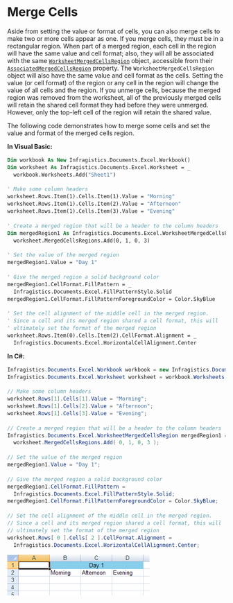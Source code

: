 ﻿<!--
|metadata|
{
    "fileName": "excelengine-merge-cells",
    "controlName": "Infragistics Excel Library",
    "tags": ["How Do I"]
}
|metadata|
-->

# Merge Cells
Aside from setting the value or format of cells, you can also merge cells to make two or more cells appear as one. If you merge cells, they must be in a rectangular region. When part of a merged region, each cell in the region will have the same value and cell format; also, they will all be associated with the same [`WorksheetMergedCellsRegion`](Infragistics.Web.Mvc.Documents.Excel~Infragistics.Documents.Excel.WorksheetMergedCellsRegion.html "Link to the Web API Reference Guide to the WorksheetMergedCellsRegion member.") object, accessible from their [`AssociatedMergedCellsRegion`](Infragistics.Web.Mvc.Documents.Excel~Infragistics.Documents.Excel.WorksheetCell~AssociatedMergedCellsRegion.html "Link to the Web API Reference Guide to the WorksheetMergedCellsRegion member.") property. The `WorksheetMergedCellsRegion` object will also have the same value and cell format as the cells. Setting the value (or cell format) of the region or any cell in the region will change the value of all cells and the region. If you unmerge cells, because the merged region was removed from the worksheet, all of the previously merged cells will retain the shared cell format they had before they were unmerged. However, only the top-left cell of the region will retain the shared value.

The following code demonstrates how to merge some cells and set the value and format of the merged cells region.

**In Visual Basic:**

```vb
Dim workbook As New Infragistics.Documents.Excel.Workbook()
Dim worksheet As Infragistics.Documents.Excel.Worksheet = _
  workbook.Worksheets.Add("Sheet1")

' Make some column headers
worksheet.Rows.Item(1).Cells.Item(1).Value = "Morning"
worksheet.Rows.Item(1).Cells.Item(2).Value = "Afternoon"
worksheet.Rows.Item(1).Cells.Item(3).Value = "Evening"

' Create a merged region that will be a header to the column headers
Dim mergedRegion1 As Infragistics.Documents.Excel.WorksheetMergedCellsRegion = _
  worksheet.MergedCellsRegions.Add(0, 1, 0, 3)

' Set the value of the merged region
mergedRegion1.Value = "Day 1"

' Give the merged region a solid background color
mergedRegion1.CellFormat.FillPattern = _
  Infragistics.Documents.Excel.FillPatternStyle.Solid
mergedRegion1.CellFormat.FillPatternForegroundColor = Color.SkyBlue

' Set the cell alignment of the middle cell in the merged region.
' Since a cell and its merged region shared a cell format, this will 
' ultimately set the format of the merged region
worksheet.Rows.Item(0).Cells.Item(2).CellFormat.Alignment = _
  Infragistics.Documents.Excel.HorizontalCellAlignment.Center
```

**In C#:**

```csharp
Infragistics.Documents.Excel.Workbook workbook = new Infragistics.Documents.Excel.Workbook();
Infragistics.Documents.Excel.Worksheet worksheet = workbook.Worksheets.Add( "Sheet1" );

// Make some column headers
worksheet.Rows[1].Cells[1].Value = "Morning";
worksheet.Rows[1].Cells[2].Value = "Afternoon";
worksheet.Rows[1].Cells[3].Value = "Evening";

// Create a merged region that will be a header to the column headers
Infragistics.Documents.Excel.WorksheetMergedCellsRegion mergedRegion1 = 
  worksheet.MergedCellsRegions.Add( 0, 1, 0, 3 );

// Set the value of the merged region
mergedRegion1.Value = "Day 1";

// Give the merged region a solid background color
mergedRegion1.CellFormat.FillPattern = 
  Infragistics.Documents.Excel.FillPatternStyle.Solid;
mergedRegion1.CellFormat.FillPatternForegroundColor = Color.SkyBlue;

// Set the cell alignment of the middle cell in the merged region.
// Since a cell and its merged region shared a cell format, this will 
// ultimately set the format of the merged region
worksheet.Rows[ 0 ].Cells[ 2 ].CellFormat.Alignment = 
  Infragistics.Documents.Excel.HorizontalCellAlignment.Center;
```
![Displays the results of using the code listed above.](images/ExcelEngine_Merge_Cells_01.png)



 

 


